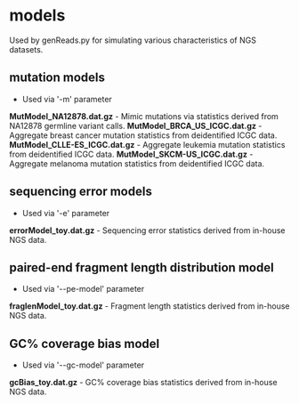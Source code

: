 # models
Used by genReads.py for simulating various characteristics of NGS datasets.


## mutation models

* Used via '-m' parameter

**MutModel_NA12878.dat.gz** - Mimic mutations via statistics derived from NA12878 germline variant calls.
**MutModel_BRCA_US_ICGC.dat.gz** - Aggregate breast cancer mutation statistics from deidentified ICGC data.
**MutModel_CLLE-ES_ICGC.dat.gz** - Aggregate leukemia mutation statistics from deidentified ICGC data.
**MutModel_SKCM-US_ICGC.dat.gz** - Aggregate melanoma mutation statistics from deidentified ICGC data.


## sequencing error models

* Used via '-e' parameter

**errorModel_toy.dat.gz** - Sequencing error statistics derived from in-house NGS data.


## paired-end fragment length distribution model

* Used via '--pe-model' parameter

**fraglenModel_toy.dat.gz** - Fragment length statistics derived from in-house NGS data.


## GC% coverage bias model

* Used via '--gc-model' parameter

**gcBias_toy.dat.gz** - GC% coverage bias statistics derived from in-house NGS data.
